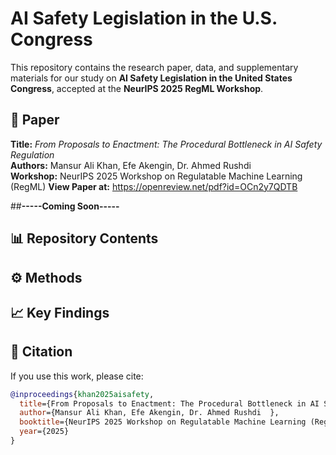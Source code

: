 # AI Safety Legislation in the U.S. Congress

This repository contains the research paper, data, and supplementary materials for our study on **AI Safety Legislation in the United States Congress**, accepted at the **NeurIPS 2025 RegML Workshop**.

## 📄 Paper
**Title:** *From Proposals to Enactment: The Procedural Bottleneck in AI Safety Regulation*  
**Authors:** Mansur Ali Khan, Efe Akengin, Dr. Ahmed Rushdi  
**Workshop:** NeurIPS 2025 Workshop on Regulatable Machine Learning (RegML)
**View Paper at:** https://openreview.net/pdf?id=OCn2y7QDTB

##******-----Coming Soon-----******


## 📊 Repository Contents


## ⚙️ Methods


## 📈 Key Findings


## 🔗 Citation
If you use this work, please cite:
```bibtex
@inproceedings{khan2025aisafety,
  title={From Proposals to Enactment: The Procedural Bottleneck in AI Safety Regulation},
  author={Mansur Ali Khan, Efe Akengin, Dr. Ahmed Rushdi  },
  booktitle={NeurIPS 2025 Workshop on Regulatable Machine Learning (RegML)},
  year={2025}
}
